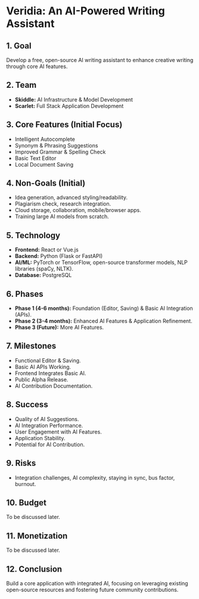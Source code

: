 # Veridia: An AI-Powered Writing Assistant

## 1. Goal

Develop a free, open-source AI writing assistant to enhance creative writing through core AI features.

## 2. Team

*   **Skiddle:** AI Infrastructure & Model Development
*   **Scarlet:** Full Stack Application Development

## 3. Core Features (Initial Focus)

*   Intelligent Autocomplete
*   Synonym & Phrasing Suggestions
*   Improved Grammar & Spelling Check
*   Basic Text Editor
*   Local Document Saving

## 4. Non-Goals (Initial)

*   Idea generation, advanced styling/readability.
*   Plagiarism check, research integration.
*   Cloud storage, collaboration, mobile/browser apps.
*   Training large AI models from scratch.

## 5. Technology

*   **Frontend:** React or Vue.js
*   **Backend:** Python (Flask or FastAPI)
*   **AI/ML:** PyTorch or TensorFlow, open-source transformer models, NLP libraries (spaCy, NLTK).
*   **Database:** PostgreSQL

## 6. Phases

*   **Phase 1 (4-6 months):** Foundation (Editor, Saving) & Basic AI Integration (APIs).
*   **Phase 2 (3-4 months):** Enhanced AI Features & Application Refinement.
*   **Phase 3 (Future):** More AI Features.

## 7. Milestones

*   Functional Editor & Saving.
*   Basic AI APIs Working.
*   Frontend Integrates Basic AI.
*   Public Alpha Release.
*   AI Contribution Documentation.

## 8. Success

*   Quality of AI Suggestions.
*   AI Integration Performance.
*   User Engagement with AI Features.
*   Application Stability.
*   Potential for AI Contribution.

## 9. Risks

*   Integration challenges, AI complexity, staying in sync, bus factor, burnout.

## 10. Budget

To be discussed later.

## 11. Monetization

To be discussed later.

## 12. Conclusion

Build a core application with integrated AI, focusing on leveraging existing open-source resources and fostering future community contributions.
